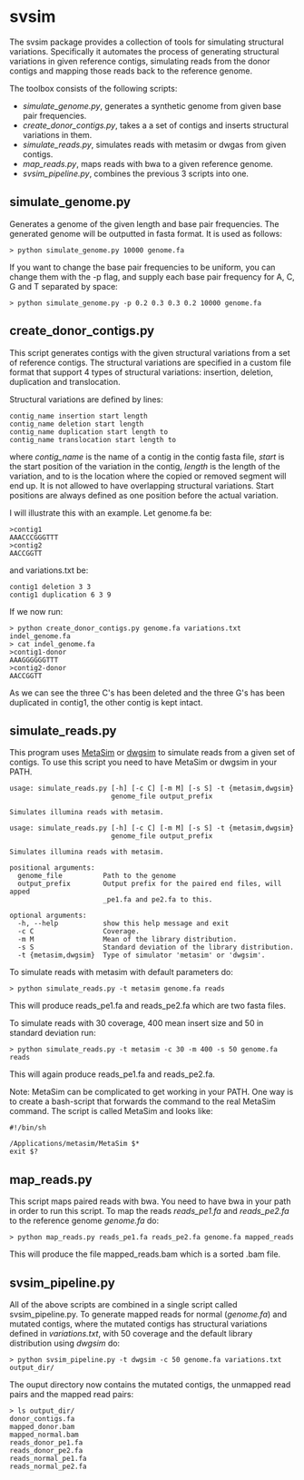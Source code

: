 # svsim

The svsim package provides a collection of tools for simulating structural variations. Specifically it automates the process of generating structural variations in given reference contigs, simulating reads from the donor contigs and mapping those reads back to the reference genome.

The toolbox consists of the following scripts:
* *simulate_genome.py*, generates a synthetic genome from given base pair frequencies.
* *create_donor_contigs.py*, takes a a set of contigs and inserts structural variations in them.
* *simulate_reads.py*, simulates reads with metasim or dwgas from given contigs.
* *map_reads.py*, maps reads with bwa to a given reference genome.
* *svsim_pipeline.py*, combines the previous 3 scripts into one.

## simulate_genome.py

Generates a genome of the given length and base pair frequencies. The generated genome will be outputted in fasta format. It is used as follows:

    > python simulate_genome.py 10000 genome.fa

If you want to change the base pair frequencies to be uniform, you can change them with the -p flag, and supply each base pair frequency for A, C, G and T separated by space:

    > python simulate_genome.py -p 0.2 0.3 0.3 0.2 10000 genome.fa

## create_donor_contigs.py

This script generates contigs with the given structural variations from a set of reference contigs. The structural variations are specified in a custom file format that support 4 types of structural variations: insertion, deletion, duplication and translocation.

Structural variations are defined by lines:

    contig_name insertion start length
    contig_name deletion start length
    contig_name duplication start length to
    contig_name translocation start length to
    
where *contig_name* is the name of a contig in the contig fasta file, *start* is the start position of the variation in the contig, *length* is the length of the variation, and to is the location where the copied or removed segment will end up. It is not allowed to have overlapping structural variations. Start positions are always defined as one position before the actual variation.

I will illustrate this with an example. Let genome.fa be:

    >contig1
    AAACCCGGGTTT
    >contig2
    AACCGGTT
    
and variations.txt be:

    contig1 deletion 3 3
    contig1 duplication 6 3 9
    
If we now run:

    > python create_donor_contigs.py genome.fa variations.txt indel_genome.fa
    > cat indel_genome.fa
    >contig1-donor
    AAAGGGGGGTTT
    >contig2-donor
    AACCGGTT
    
As we can see the three C's has been deleted and the three G's has been duplicated in contig1, the other contig is kept intact.

## simulate_reads.py

This program uses [MetaSim](http://ab.inf.uni-tuebingen.de/software/metasim/) or [dwgsim](https://github.com/nh13/DWGSIM) to simulate reads from a given set of contigs. To use this script you need to have MetaSim or dwgsim in your PATH.

    usage: simulate_reads.py [-h] [-c C] [-m M] [-s S] -t {metasim,dwgsim}
                             genome_file output_prefix
    
    Simulates illumina reads with metasim.
    
    usage: simulate_reads.py [-h] [-c C] [-m M] [-s S] -t {metasim,dwgsim}
                             genome_file output_prefix
    
    Simulates illumina reads with metasim.
    
    positional arguments:
      genome_file          Path to the genome
      output_prefix        Output prefix for the paired end files, will apped
                           _pe1.fa and pe2.fa to this.

    optional arguments:
      -h, --help           show this help message and exit
      -c C                 Coverage.
      -m M                 Mean of the library distribution.
      -s S                 Standard deviation of the library distribution.
      -t {metasim,dwgsim}  Type of simulator 'metasim' or 'dwgsim'.

To simulate reads with metasim with default parameters do:

    > python simulate_reads.py -t metasim genome.fa reads
    
This will produce reads_pe1.fa and reads_pe2.fa which are two fasta files.

To simulate reads with 30 coverage, 400 mean insert size and 50 in standard deviation run:

    > python simulate_reads.py -t metasim -c 30 -m 400 -s 50 genome.fa reads
    
This will again produce reads_pe1.fa and reads_pe2.fa.

Note: MetaSim can be complicated to get working in your PATH. One way is to create a bash-script that forwards the command to the real MetaSim command. The script is called MetaSim and looks like:

    #!/bin/sh
    
    /Applications/metasim/MetaSim $*
    exit $?


## map_reads.py

This script maps paired reads with bwa. You need to have bwa in your path in order to run this script. To map the reads *reads_pe1.fa* and *reads_pe2.fa* to the reference genome *genome.fa* do:

    > python map_reads.py reads_pe1.fa reads_pe2.fa genome.fa mapped_reads
    
This will produce the file mapped_reads.bam which is a sorted .bam file.

## svsim_pipeline.py

All of the above scripts are combined in a single script called svsim_pipeline.py. To generate mapped reads for normal (*genome.fa*) and mutated contigs, where the mutated contigs has structural variations defined in *variations.txt*, with 50 coverage and the default library distribution using *dwgsim* do:

    > python svsim_pipeline.py -t dwgsim -c 50 genome.fa variations.txt output_dir/

The ouput directory now contains the mutated contigs, the unmapped read pairs and the mapped read pairs:

    > ls output_dir/
    donor_contigs.fa
    mapped_donor.bam
    mapped_normal.bam
    reads_donor_pe1.fa
    reads_donor_pe2.fa
    reads_normal_pe1.fa
    reads_normal_pe2.fa

